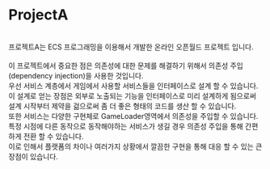 # ProjectA
<br>
프로젝트A는 ECS 프로그래밍을 이용해서 개발한 온라인 오픈월드 프로젝트 입니다.<br>
<br>
이 프로젝트에서 중요한 점은 의존성에 대한 문제를 해결하기 위해서 의존성 주입(dependency injection)을 사용한 것입니다.<br>
우선 서비스 계층에서 게임에서 사용할 서비스들을 인터페이스로 설계 할 수 있습니다.<br>
이 설계로 얻는 장점은 외부로 노출되는 기능을 인터페이스로 미리 설계하게 됨으로써 설계 시작부터 제약을 걺으로써 좀 더 좋은 형태의 코드를 생산 할 수 있습니다.<br>
또한 서비스는 다양한 구현체로 GameLoader영역에서 의존성을 주입할 수 있습니다.<br>
특정 시점에 다른 동작으로 동작해야하는 서비스가 생길 경우 의존성 주입을 통해 간편하게 전환 할 수 있습니다.<br>
이로 인해서 플랫폼의 차이나 여러가지 상황에서 깔끔한 구현을 통해 대응 할 수 있는 큰 장점이 있습니다.<br>
